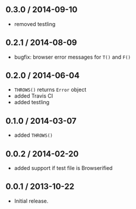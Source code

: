 0.3.0 / 2014-09-10
------------------
- removed testling

0.2.1 / 2014-08-09
------------------
* bugfix: browser error messages for `T()` and `F()`

0.2.0 / 2014-06-04
------------------
* `THROWS()` returns `Error` object
* added Travis CI
* added testling

0.1.0 / 2014-03-07
------------------
* added `THROWS()`

0.0.2 / 2014-02-20
------------------
* added support if test file is Browserified

0.0.1 / 2013-10-22
------------------
* Initial release.
